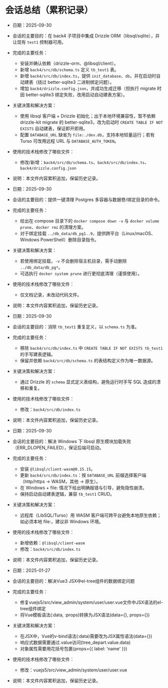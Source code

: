 # 会话总结（累积记录）

- 日期：2025-09-30
- 会话的主要目的：在 back4 子项目中集成 Drizzle ORM（libsql/sqlite），并让现有 `test1` 控制器可用。
- 完成的主要任务：
  - 安装并确认依赖（drizzle-orm、@libsql/client）。
  - 新增 `back4/src/db/schema.ts` 定义 `tb_test1` 表。
  - 新增 `back4/src/db/index.ts`，提供 `init_database`、`db`，并在启动时自动建表（绕过 better-sqlite3 二进制绑定问题）。
  - 增加 `back4/drizzle.config.json`，并成功生成迁移（但执行 migrate 时因 better-sqlite3 绑定失败，改用启动自动建表方案）。
- 关键决策和解决方案：
  - 使用 libsql 客户端 + Drizzle 初始化；出于本地环境兼容性，暂不依赖 drizzle-kit migrate 的 better-sqlite3，改为启动时 `CREATE TABLE IF NOT EXISTS` 自动建表，保证即开即用。
  - 配置 `DATABASE_URL` 缺省为 `file:./dev.db`，支持本地轻量运行；若有 Turso 可改用远程 URL 与 `DATABASE_AUTH_TOKEN`。
- 使用的技术栈修改了哪些文件：
  - 修改/新增：`back4/src/db/schema.ts`、`back4/src/db/index.ts`、`back4/drizzle.config.json`
- 说明：本文件内容累积追加，保留历史记录。

- 日期：2025-09-30
- 会话的主要目的：提供一键清理 Postgres 多容器与数据卷/绑定目录的命令。
- 完成的主要任务：
  - 给出在 compose 目录下的 `docker compose down -v` 与 `docker volume prune`、`docker rmi` 的清理方案。
  - 对于绑定挂载 `../db_data/db_pg1..9`，提供跨平台（Linux/macOS、Windows PowerShell）删除目录指令。
- 关键决策和解决方案：
  - 若使用绑定挂载，`-v` 不会删除宿主机目录，需手动删除 `../db_data/db_pg*`。
  - 可选执行 `docker system prune` 进行更彻底清理（谨慎使用）。
- 使用的技术栈修改了哪些文件：
  - 仅文档记录，未改动代码文件。
- 说明：本文件内容累积追加，保留历史记录。

- 日期：2025-09-30
- 会话的主要目的：消除 `tb_test1` 重复定义，以 `schema.ts` 为准。
- 完成的主要任务：
  - 移除 `back4/src/db/index.ts` 中 `CREATE TABLE IF NOT EXISTS tb_test1` 的手写建表逻辑。
  - 保留并依赖 `back4/src/db/schema.ts` 的表结构定义作为唯一数据源。
- 关键决策和解决方案：
  - 通过 Drizzle 的 `schema` 显式定义表结构，避免运行时手写 SQL 造成的漂移和重复。
- 使用的技术栈修改了哪些文件：
  - 修改：`back4/src/db/index.ts`
- 说明：本文件内容累积追加，保留历史记录。

- 日期：2025-09-30
- 会话的主要目的：解决 Windows 下 libsql 原生模块加载失败（ERR_DLOPEN_FAILED），保证后端可启动。
- 完成的主要任务：
  - 安装 `@libsql/client-wasm@0.15.15`。
  - 更新 `back4/src/db/index.ts`：按 `DATABASE_URL` 前缀选择客户端（http/https -> WASM，其他 -> 原生）。
  - 在 Windows + file: 情况下给出明确报错与引导，避免隐性崩溃。
  - 保持启动自动建表逻辑，兼容 `tb_test1` CRUD。
- 关键决策和解决方案：
  - 远程库（LibSQL/Turso）用 WASM 客户端可跨平台避免本地原生依赖；如必须本地 file:，建议非 Windows 环境。
- 使用的技术栈修改了哪些文件：
  - 新增依赖：`@libsql/client-wasm`
  - 修改：`back4/src/db/index.ts`
- 说明：本文件内容累积追加，保留历史记录。

- 日期：2025-01-27
- 会话的主要目的：解决Vue3 JSX中el-tree组件的数据绑定问题
- 完成的主要任务：
  - 修复vuejs5/src/view_admin/system/user/user.vue文件中JSX语法的el-tree组件绑定
  - 将Vue模板语法(:data, :props)转换为JSX语法(data={}, props={})
- 关键决策和解决方案：
  - 在JSX中，Vue的v-bind语法(:data)需要改为JSX属性语法(data={})
  - 响应式数据需要通过.value访问(tree_depart.value.data)
  - 对象属性需要用花括号包裹(props={{ label: 'name' }})
- 使用的技术栈修改了哪些文件：
  - 修改：vuejs5/src/view_admin/system/user/user.vue
- 说明：本文件内容累积追加，保留历史记录。